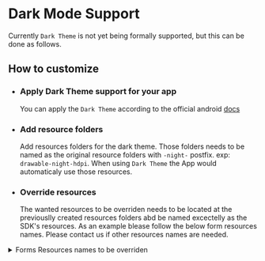 #  Dark Mode Support

Currently `Dark Theme` is not yet being formally supported, but this can be done as follows.

## How to customize

- ### Apply Dark Theme support for your app

  You can apply the `Dark Theme` according to the official android [docs](https://developer.android.com/guide/topics/ui/look-and-feel/darktheme)

- ### Add resource folders

    Add resources folders for the dark theme.
    Those folders needs to be named as the original resource folders with `-night-` postfix.
    exp: `drawable-night-hdpi`.
    When using `Dark Theme` the App would automaticaly use those resources.

 - ### Override resources

    The wanted resources to be overriden needs to be located at the previouslly created resources folders abd be named excectelly as the SDK's resources.
    As an example blease follow the below form resources names.
    Please contact us if other resources names are needed.


<details><summary>Forms Resources names to be overriden</summary>
  <p>

  **The form resources ids are:**

<details>
<summary>colors</summary>
<p>

* form_field_hint
* form_field_text
* form_field_main_text
* form_field_sub_text
* form_field_available
* form_field_not_available
* form_field_background
* form_selection_view_first_item_background
* form_selection_view_background

</p>
</details>

<details><summary>styles</summary>
  <p>

```Kotlin
<style name="MatchSpinnerStyle" parent="android:style/Widget.ListView.DropDown">
        <item name="android:divider">#66aaaaaa</item>
        <item name="android:dividerHeight">1dp</item>
</style>

<style name="MatchSpinnerTheme" parent="Theme.AppCompat.Light">
        <item name="android:dropDownListViewStyle">@style/MatchSpinnerStyle</item>
</style>
 ```

</p>
</details>

<details><summary>drawables</summary>

<p>

* form_bg - the form background files name

</p>

</details>

  </p>
  </details>